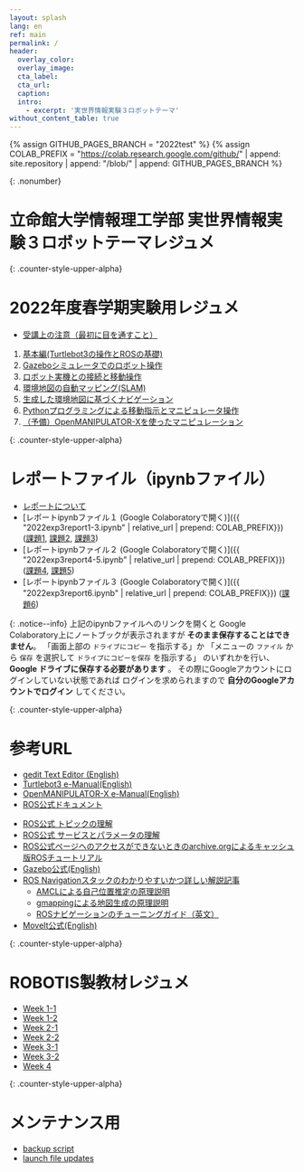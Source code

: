 ```yaml
---
layout: splash
lang: en
ref: main
permalink: /
header:
  overlay_color:
  overlay_image:
  cta_label:
  cta_url:
  caption:
  intro:
    - excerpt: '実世界情報実験３ロボットテーマ'
without_content_table: true
---
```

{% assign GITHUB_PAGES_BRANCH = "2022test" %}
{% assign COLAB_PREFIX = "https://colab.research.google.com/github/"
   | append: site.repository | append: "/blob/"
   | append: GITHUB_PAGES_BRANCH %}

{: .nonumber}
# 立命館大学情報理工学部 実世界情報実験３ロボットテーマレジュメ

{: .counter-style-upper-alpha}
# 2022年度春学期実験用レジュメ
- [受講上の注意（最初に目を通すこと）](/docs/remarks)

1. [基本編(Turtlebot3の操作とROSの基礎)](/docs/basic)
1. [Gazeboシミュレータでのロボット操作](/docs/gazebo)
1. [ロボット実機との接続と移動操作](/docs/turtlebot3)
1. [環境地図の自動マッピング(SLAM)](/docs/slam)
1. [生成した環境地図に基づくナビゲーション](/docs/navigation)
1. [Pythonプログラミングによる移動指示とマニピュレータ操作](/docs/patrol)
1. [（予備）OpenMANIPULATOR-Xを使ったマニピュレーション](/docs/manipulation)


{: .counter-style-upper-alpha}
# レポートファイル（ipynbファイル）
- [レポートについて](/docs/report)
- [レポートipynbファイル１ (Google Colaboratoryで開く)]({{ "2022exp3report1-3.ipynb" | relative_url | prepend: COLAB_PREFIX}})
  ([課題1](/docs/basic), [課題2](/docs/gazebo), [課題3](/docs/turtlebot3))
- [レポートipynbファイル２ (Google Colaboratoryで開く)]({{ "2022exp3report4-5.ipynb" | relative_url | prepend: COLAB_PREFIX}})
  ([課題4](/docs/slam), [課題5](/docs/navigation))
- [レポートipynbファイル３ (Google Colaboratoryで開く)]({{ "2022exp3report6.ipynb" | relative_url | prepend: COLAB_PREFIX}})
  ([課題6](/docs/patrol))

{: .notice--info}
上記のipynbファイルへのリンクを開くと
Google Colaboratory上にノートブックが表示されますが
**そのまま保存することはできません**。
「画面上部の `ドライブにコピー` を指示する」か
「メニューの `ファイル` から `保存` を選択して
`ドライブにコピーを保存` を指示する」
のいずれかを行い、 **Google ドライブに保存する必要があります** 。
その際にGoogleアカウントにログインしていない状態であれば
ログインを求められますので **自分のGoogleアカウントでログイン** してください。

{: .counter-style-upper-alpha}
# 参考URL
- [gedit Text Editor (English)](https://help.gnome.org/users/gedit/stable/)
- [Turtlebot3 e-Manual(English)](https://emanual.robotis.com/docs/en/platform/turtlebot3/overview/)
- [OpenMANIPULATOR-X e-Manual(English)](https://emanual.robotis.com/docs/en/platform/openmanipulator_x/overview/)
- [ROS公式ドキュメント](http://wiki.ros.org/ja/ROS) 
<!-- （[ミラー１](https://ghostarchive.org/ros/wiki.ros.org/ja.html)）（[ミラー２](http://mirror.umd.edu/roswiki/ja.html)）-->
- [ROS公式 トピックの理解](http://wiki.ros.org/ja/ROS/Tutorials/UnderstandingTopics)
- [ROS公式 サービスとパラメータの理解](http://wiki.ros.org/ja/ROS/Tutorials/UnderstandingServicesParams)
- [ROS公式ページヘのアクセスができないときのarchive.orgによるキャッシュ版ROSチュートリアル](http://web.archive.org/web/20200920235105/https://wiki.ros.org/ja/ROS/Tutorials)
- [Gazebo公式(English)](http://gazebosim.org/)
- [ROS Navigationスタックのわかりやすいかつ詳しい解説記事](https://qiita.com/MoriKen/items/0b75ab291ab0d95c37c2)
  - [AMCLによる自己位置推定の原理説明](https://qiita.com/MoriKen/items/dfb6eb168649873589f0)
  - [gmappingによる地図生成の原理説明](https://qiita.com/MoriKen/items/0f2550a2adbdcd3da04e)
  - [ROSナビゲーションのチューニングガイド（英文）](https://kaiyuzheng.me/documents/navguide.pdf)
- [MoveIt公式(English)](http://docs.ros.org/melodic/api/moveit_tutorials/html/doc/getting_started/getting_started.html)

{: .counter-style-upper-alpha}
# ROBOTIS製教材レジュメ

- [Week 1-1](/docs/week1-1)
- [Week 1-2](/docs/week1-2)
- [Week 2-1](/docs/week2-1)
- [Week 2-2](/docs/week2-2)
- [Week 3-1](/docs/week3-1)
- [Week 3-2](/docs/week3-2)
- [Week 4](/docs/week4)

{: .counter-style-upper-alpha}
# メンテナンス用
- [backup script](backup.sh)
- [launch file updates](launch.tar.gz)


